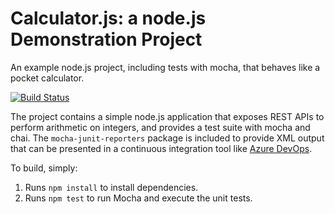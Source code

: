 Calculator.js: a node.js Demonstration Project
==============================================
An example node.js project, including tests with mocha, that behaves like
a pocket calculator.

[![Build Status](https://dev.azure.com/teq-az400/Integrating%20External%20Source%20Control%20with%20Azure%20Pipelines/_apis/build/status/tequillo.calculator?branchName=master)](https://dev.azure.com/teq-az400/Integrating%20External%20Source%20Control%20with%20Azure%20Pipelines/_build/latest?definitionId=13&branchName=master)

The project contains a simple node.js application that exposes REST APIs
to perform arithmetic on integers, and provides a test suite with mocha
and chai.  The `mocha-junit-reporters` package is included to provide XML
output that can be presented in a continuous integration tool like
[Azure DevOps](https://azure.com/devops).

To build, simply:

1. Runs `npm install` to install dependencies.
2. Runs `npm test` to run Mocha and execute the unit tests.

